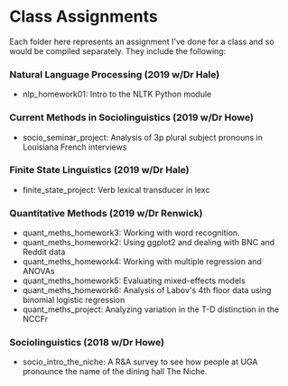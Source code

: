 # Class Assignments

Each folder here represents an assignment I've done for a class and so would be compiled separately. They include the following:

### Natural Language Processing (2019 w/Dr Hale)
* nlp_homework01: Intro to the NLTK Python module

### Current Methods in Sociolinguistics (2019 w/Dr Howe)
* socio_seminar_project: Analysis of 3p plural subject pronouns in Louisiana French interviews

### Finite State Linguistics (2019 w/Dr Hale)
* finite_state_project: Verb lexical transducer in lexc

### Quantitative Methods (2019 w/Dr Renwick)
* quant_meths_homework3: Working with word recognition.
* quant_meths_homework2: Using ggplot2 and dealing with BNC and Reddit data
* quant_meths_homework4: Working with multiple regression and ANOVAs
* quant_meths_homework5: Evaluating mixed-effects models
* quant_meths_homework6: Analysis of Labov's 4th floor data using binomial logistic regression
* quant_meths_project: Analyzing variation in the T-D distinction in the NCCFr

### Sociolinguistics (2018 w/Dr Howe)
* socio_intro_the_niche: A R\&A survey to see how people at UGA pronounce the name of the dining hall The Niche.
